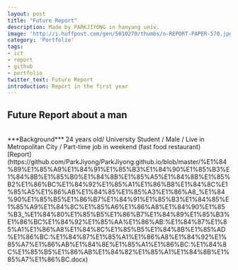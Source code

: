 ```yaml
---
layout: post
title: "Future Report"
description: Made by PARKJIYONG in hanyang univ.
image: 'http://i.huffpost.com/gen/5010270/thumbs/o-REPORT-PAPER-570.jpg?4'
category: 'Portfolio'
tags:
- ict
- report
- github
- portfolio
twitter_text: Future Report
introduction: Report in the first year
---
```



Future Report about a man
---
</br>
***Background***
24 years old/ University Student / Male / Live in Metropolitan City / Part-time job in weekend (fast food restaurant)
</br>
[Report](https://github.com/ParkJiyong/ParkJiyong.github.io/blob/master/%E1%84%89%E1%85%A9%E1%84%91%E1%85%B3%E1%84%90%E1%85%B3%E1%84%8B%E1%85%B0%E1%84%8B%E1%85%A5%E1%84%8B%E1%85%B2%E1%86%BC%E1%84%92%E1%85%A1%E1%86%B8%E1%84%8C%E1%85%A5%E1%86%AB%E1%84%85%E1%85%A3%E1%86%A8_%E1%84%90%E1%85%B5%E1%86%B7%E1%84%91%E1%85%B3%E1%84%85%E1%85%A9%E1%84%8C%E1%85%A6%E1%86%A8%E1%84%90%E1%85%B3_%E1%84%80%E1%85%B5%E1%86%B7%E1%84%89%E1%85%B3%E1%86%BC%E1%84%92%E1%85%AA%E1%86%AB:%E1%84%87%E1%85%A1%E1%86%A8%E1%84%8C%E1%85%B5%E1%84%8B%E1%85%AD%E1%86%BC:%E1%84%87%E1%85%A1%E1%86%A8%E1%84%92%E1%85%A7%E1%86%AB%E1%84%8E%E1%85%A1%E1%86%BC:%E1%84%8C%E1%85%B5%E1%86%AB%E1%84%82%E1%85%A1%E1%84%8B%E1%85%A7%E1%86%BC.docx)
